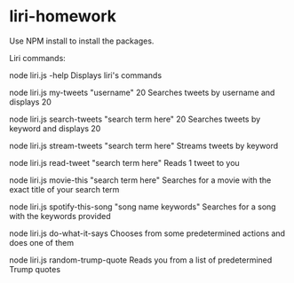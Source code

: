 # liri-homework

Use NPM install to install the packages.

Liri commands:

node liri.js -help
Displays liri's commands

node liri.js my-tweets "username" 20
Searches tweets by username and displays 20

node liri.js search-tweets "search term here" 20
Searches tweets by keyword and displays 20

node liri.js stream-tweets "search term here"
Streams tweets by keyword

node liri.js read-tweet "search term here"
Reads 1 tweet to you

node liri.js movie-this "search term here"
Searches for a movie with the exact title of your search term

node liri.js spotify-this-song "song name keywords"
Searches for a song with the keywords provided

node liri.js do-what-it-says
Chooses from some predetermined actions and does one of them

node liri.js random-trump-quote
Reads you from a list of predetermined Trump quotes
